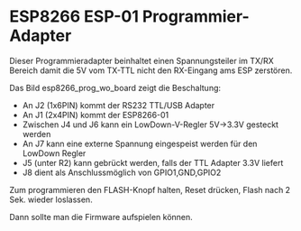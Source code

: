 # ESP8266 ESP-01 Programmier-Adapter #

Dieser Programmieradapter beinhaltet einen Spannungsteiler im TX/RX Bereich damit die 5V vom TX-TTL nicht den RX-Eingang ams ESP zerstören.  

Das Bild esp8266_prog_wo_board zeigt die Beschaltung:
- An J2 (1x6PIN) kommt der RS232 TTL/USB Adapter
- An J1 (2x4PIN) kommt der ESP8266-01
- Zwischen J4 und J6 kann ein LowDown-V-Regler 5V->3.3V gesteckt werden
- An J7 kann eine externe Spannung eingespeist werden für den LowDown Regler
- J5 (unter R2) kann gebrückt werden, falls der TTL Adapter 3.3V liefert
- J8 dient als Anschlussmöglich von GPIO1,GND,GPIO2
 
Zum programmieren den FLASH-Knopf halten, Reset drücken, Flash nach 2 Sek. wieder loslassen.

Dann sollte man die Firmware aufspielen können.